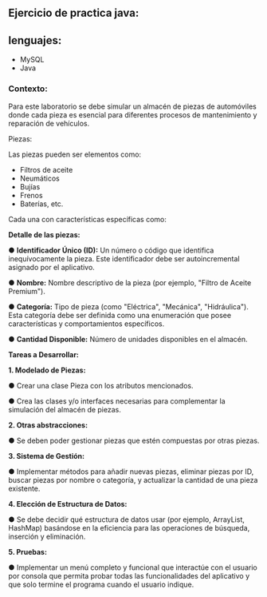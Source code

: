 ## **Ejercicio de practica java:**

## lenguajes:

- MySQL
- Java

### **Contexto:**

Para este laboratorio se debe simular un almacén de piezas de automóviles donde cada pieza es esencial para diferentes procesos de mantenimiento y reparación de vehículos.

Piezas:

Las piezas pueden ser elementos como:

- Filtros de aceite
- Neumáticos
- Bujías
- Frenos
- Baterías, etc.

Cada una con características específicas como:

**Detalle de las piezas:** 

● **Identificador Único (ID):** Un número o código que identifica inequívocamente la pieza. Este identificador debe ser autoincremental asignado por el aplicativo.

● **Nombre:** Nombre descriptivo de la pieza (por ejemplo, "Filtro de Aceite Premium").

● **Categoría:** Tipo de pieza (como "Eléctrica", "Mecánica", "Hidráulica"). Esta categoría debe ser definida como una enumeración que posee características y comportamientos específicos.

● **Cantidad Disponible:** Número de unidades disponibles en el almacén.

**Tareas a Desarrollar:**

**1. Modelado de Piezas:**

● Crear una clase Pieza con los atributos mencionados.

● Crea las clases y/o interfaces necesarias para complementar la simulación del almacén de piezas.

**2. Otras abstracciones:**

● Se deben poder gestionar piezas que estén compuestas por otras piezas.

**3. Sistema de Gestión:**

● Implementar métodos para añadir nuevas piezas, eliminar piezas por ID, buscar piezas por nombre o categoría, y actualizar la cantidad de una pieza existente.

**4. Elección de Estructura de Datos:**

● Se debe decidir qué estructura de datos usar (por ejemplo, ArrayList, HashMap) basándose en la eficiencia para las operaciones de búsqueda, inserción y eliminación.

**5. Pruebas:**

● Implementar un menú completo y funcional que interactúe con el usuario por consola que permita probar todas las funcionalidades del aplicativo y que solo termine el programa cuando el usuario indique.